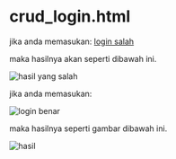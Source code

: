 # crud_login.html

jika anda memasukan:
[login salah](https://user-images.githubusercontent.com/97659986/162560352-18d2d281-ae16-42d8-bd00-a9db903d414b.png)

maka hasilnya akan seperti dibawah ini.

![hasil yang salah](https://user-images.githubusercontent.com/97659986/162560324-ad69d20e-cea5-4569-bfec-9e5925ec5957.png)

jika anda memasukan:

![login benar](https://user-images.githubusercontent.com/97659986/162560311-616dd6c9-360b-4402-a752-ab1d7cd5084a.png)

maka hasilnya seperti gambar dibawah ini.

![hasil](https://user-images.githubusercontent.com/97659986/162560334-b3bc3956-f80c-455b-ae64-6f327dc21316.png)

